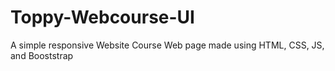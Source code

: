 # Toppy-Webcourse-UI
A simple responsive Website Course Web page made using HTML, CSS, JS, and Booststrap
